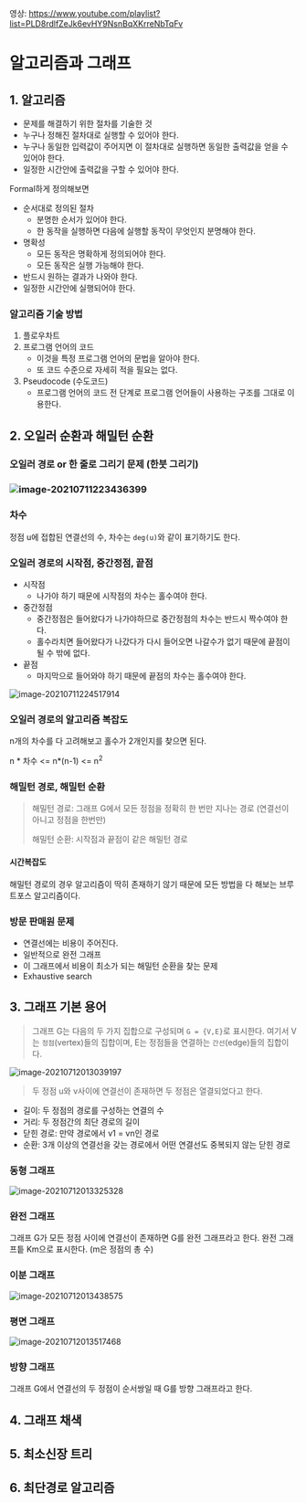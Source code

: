 영상: https://www.youtube.com/playlist?list=PLD8rdlfZeJk6evHY9NsnBqXKrreNbTqFv

# 알고리즘과 그래프



## 1. 알고리즘

- 문제를 해결하기 위한 절차를 기술한 것
- 누구나 정해진 절차대로 실행할 수 있어야 한다.
- 누구나 동일한 입력값이 주어지면 이 절차대로 실행하면 동일한 출력값을 얻을 수 있어야 한다.
- 일정한 시간안에 출력값을 구할 수 있어야 한다.



Formal하게 정의해보면

- 순서대로 정의된 절차
  - 분명한 순서가 있어야 한다.
  - 한 동작을 실행하면 다음에 실행할 동작이 무엇인지 분명해야 한다.
- 명확성
  - 모든 동작은 명확하게 정의되어야 한다.
  - 모든 동작은 실행 가능해야 한다.
- 반드시 원하는 결과가 나와야 한다.
- 일정한 시간안에 실행되어야 한다.



### 알고리즘 기술 방법

1. 플로우차트
2. 프로그램 언어의 코드
   - 이것을 특정 프로그램 언어의 문법을 알아야 한다.
   - 또 코드 수준으로 자세히 적을 필요는 없다.
3. Pseudocode (수도코드)
   - 프로그램 언어의 코드 전 단계로 프로그램 언어들이 사용하는 구조를 그대로 이용한다.





## 2. 오일러 순환과 해밀턴 순환

### 오일러 경로 or 한 줄로 그리기 문제 (한붓 그리기)

### ![image-20210711223436399](알고리즘,그래프.assets/image-20210711223436399.png)



### 차수

정점 u에 접합된 연결선의 수, 차수는 `deg(u)`와 같이 표기하기도 한다.

### 오일러 경로의 시작점, 중간정점, 끝점

- 시작점
  - 나가야 하기 때문에 시작점의 차수는 홀수여야 한다.
- 중간정점
  - 중간정점은 들어왔다가 나가야하므로 중간정점의 차수는 반드시 짝수여야 한다.
  - 홀수라치면 들어왔다가 나갔다가 다시 들어오면 나갈수가 없기 때문에 끝점이 될 수 밖에 없다.
- 끝점
  - 마지막으로 들어와야 하기 때문에 끝점의 차수는 홀수여야 한다.

![image-20210711224517914](알고리즘,그래프.assets/image-20210711224517914.png)



### 오일러 경로의 알고리즘 복잡도

n개의 차수를 다 고려해보고 홀수가 2개인지를 찾으면 된다.

n * 차수 <= n*(n-1) <= n<sup>2</sup>







### 해밀턴 경로, 해밀턴 순환

> 해밀턴 경로: 그래프 G에서 모든 정점을 정확히 한 번만 지나는 경로 (연결선이 아니고 정점을 한번만)
>
> 해밀턴 순환: 시작점과 끝점이 같은 해밀턴 경로



#### 시간복잡도

해밀턴 경로의 경우 알고리즘이 딱히 존재하기 않기 때문에 모든 방법을 다 해보는 브루트포스 알고리즘이다.



### 방문 판매원 문제

- 연결선에는 비용이 주어진다.
- 일반적으로 완전 그래프
- 이 그래프에서 비용이 최소가 되는 해밀턴 순환을 찾는 문제
- Exhaustive search







## 3. 그래프 기본 용어

> 그래프 G는 다음의 두 가지 집합으로 구성되며 `G = {V,E}`로 표시한다. 여기서 V는 `정점`(vertex)들의 집합이며, E는 정점들을 연결하는 `간선`(edge)들의 집합이다.

![image-20210712013039197](알고리즘,그래프.assets/image-20210712013039197.png)



> 두 정점 u와 v사이에 연결선이 존재하면 두 정점은 열결되었다고 한다.



- 길이: 두 정점의 경로를 구성하는 연결의 수
- 거리: 두 정점간의 최단 경로의 길이
- 닫힌 경로: 만약 경로에서 v1 = vn인 경로
- 순환: 3개 이상의 연결선을 갖는 경로에서 어떤 연결선도 중복되지 않는 닫힌 경로





### 동형 그래프

![image-20210712013325328](알고리즘,그래프.assets/image-20210712013325328.png)

### 완전 그래프

그래프 G가 모든 정점 사이에 연결선이 존재하면 G를 완전 그래프라고 한다. 완전 그래프틑 Km으로 표시한다. (m은 정점의 총 수)



### 이분 그래프

![image-20210712013438575](알고리즘,그래프.assets/image-20210712013438575.png)



### 평면 그래프

![image-20210712013517468](알고리즘,그래프.assets/image-20210712013517468.png)





### 방향 그래프

그래프 G에서 연결선의 두 정점이 순서쌍일 때 G를 방향 그래프라고 한다.





## 4. 그래프 채색





## 5. 최소신장 트리





## 6. 최단경로 알고리즘



